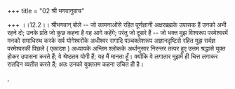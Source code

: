 +++
title = "02 श्री भगवानुवाच"

+++
।।12.2।। श्रीभगवान् बोले -- जो कामनाओंसे रहित पूर्णज्ञानी अक्षरब्रह्मके
उपासक हैं उनको अभी रहने दो; उनके प्रति जो कुछ कहना है वह आगे कहेंगे;
परंतु जो दूसरे हैं -- जो भक्त मुझ विश्वरूप परमेश्वरमें मनको समाधिस्थ
करके सर्व योगेश्वरोंके अधीश्वर रागादि पञ्चक्लेशरूप अज्ञानदृष्टिसे रहित
मुझ सर्वज्ञ परमेश्वरकी पिछले ( एकादश ) अध्यायके अन्तिम श्लोकके
अर्थानुसार निरन्तर तत्पर हुए उत्तम श्रद्धासे युक्त होकर उपासना करते हैं;
वे श्रेष्ठतम योगी हैं; यह मैं मानता हूँ। क्योंकि वे लगातार मुझमें ही
चित्त लगाकर रातदिन व्यतीत करते हैं; अतः उनको युक्ततम कहना उचित ही है।  
  
,
